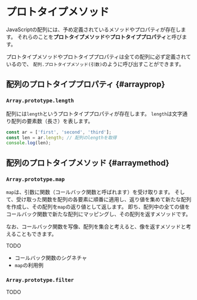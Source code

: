 # プロトタイプメソッド

JavaScriptの配列には、予め定義されているメソッドやプロパティが存在します。
それらのことを**プロトタイプメソッド**や**プロトタイププロパティ**と呼びます。

プロトタイプメソッドやプロトタイププロパティは全ての配列に必ず定義されているので、
`配列.プロトタイプメソッド(引数)`のように呼び出すことができます。

## 配列のプロトタイププロパティ {#arrayprop}

### `Array.prototype.length`

配列には`length`というプロトタイププロパティが存在します。
`length`は文字通り配列の要素数（長さ）を表します。

<!-- js-console -->
```js
const ar = ['first', 'second', 'third'];
const len = ar.length; // 配列のlengthを取得
console.log(len);
```

## 配列のプロトタイプメソッド {#arraymethod}

### `Array.prototype.map`

`map`は、引数に関数（コールバック関数と呼ばれます）を受け取ります。
そして、受け取った関数を配列の各要素に順番に適用し、返り値を集めて新たな配列を作成し、その配列を`map`の返り値として返します。
即ち、配列中の全ての値をコールバック関数で新たな配列にマッピングし、その配列を返すメソッドです。

なお、コールバック関数を写像、配列を集合と考えると、像を返すメソッドと考えることもできます。

TODO
* コールバック関数のシグネチャ
* `map`の利用例

### `Array.prototype.filter`

TODO